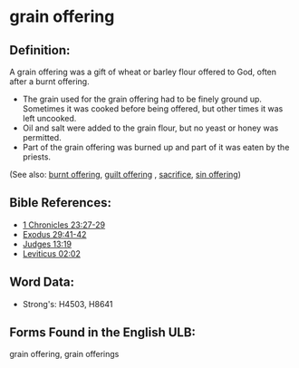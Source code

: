 # grain offering

## Definition:

A grain offering was a gift of wheat or barley flour offered to God, often after a burnt offering.

* The grain used for the grain offering had to be finely ground up. Sometimes it was cooked before being offered, but other times it was left uncooked.
* Oil and salt were added to the grain flour, but no yeast or honey was permitted.
* Part of the grain offering was burned up and part of it was eaten by the priests.

(See also: [burnt offering](../other/burntoffering.md), [guilt offering](../other/guiltoffering.md) , [sacrifice](../other/sacrifice.md), [sin offering](../other/sinoffering.md))

## Bible References:

* [1 Chronicles 23:27-29](rc://en/tn/help/1ch/23/27)
* [Exodus 29:41-42](rc://en/tn/help/exo/29/41)
* [Judges 13:19](rc://en/tn/help/jdg/13/19)
* [Leviticus 02:02](rc://en/tn/help/lev/02/02)

## Word Data:

* Strong's: H4503, H8641

## Forms Found in the English ULB:

grain offering, grain offerings


